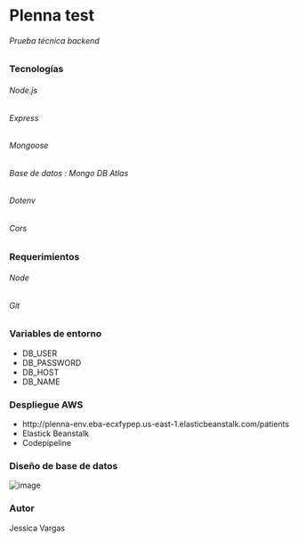 # Plenna test

###### Prueba técnica backend

### Tecnologías

###### Node.js

###### Express

###### Mongoose

###### Base de datos : Mongo DB Atlas

###### Dotenv

###### Cors

### Requerimientos

###### Node

###### Git

### Variables de entorno
<ul>
  <li>DB_USER</li>
  <li>DB_PASSWORD</li>
  <li>DB_HOST</li>
  <li>DB_NAME</li>
</ul>

### Despliegue AWS
<ul>
 <li>http://plenna-env.eba-ecxfypep.us-east-1.elasticbeanstalk.com/patients</li>
 <li>Elastick Beanstalk</li>
 <li>Codepipeline</li>
</ul>

### Diseño de base de datos

![image](https://user-images.githubusercontent.com/50781004/169900621-21e1f485-b029-491a-8b44-4a2b29840c12.png)


### Autor

Jessica Vargas
